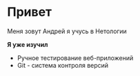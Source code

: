 # Привет

Меня зовут Андрей я учусь в Нетологии

**Я уже изучил**
- Ручное тестирование веб-приложений
- Git - система контроля версий
  